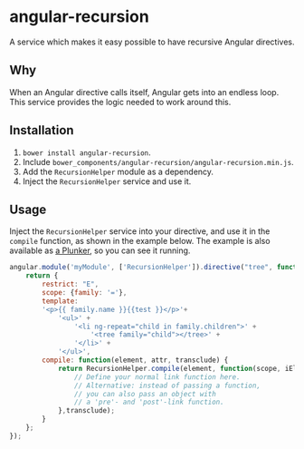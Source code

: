 # angular-recursion

A service which makes it easy possible to have recursive Angular directives.

## Why
When an Angular directive calls itself, Angular gets into an endless loop. This service provides the logic needed to work around this.

## Installation
1. `bower install angular-recursion`.
2. Include `bower_components/angular-recursion/angular-recursion.min.js`.
3. Add the `RecursionHelper` module as a dependency.
4. Inject the `RecursionHelper` service and use it.

## Usage
Inject the `RecursionHelper` service into your directive, and use it in the `compile` function, as shown in the example below. The example is also available as [a Plunker](http://plnkr.co/edit/JAIyolmqPqO9KsynSiZp?p=preview), so you can see it running.

``` javascript
angular.module('myModule', ['RecursionHelper']).directive("tree", function(RecursionHelper) {
    return {
        restrict: "E",
        scope: {family: '='},
        template: 
        '<p>{{ family.name }}{{test }}</p>'+
            '<ul>' + 
                '<li ng-repeat="child in family.children">' + 
                    '<tree family="child"></tree>' +
                '</li>' +
            '</ul>',
        compile: function(element, attr, transclude) {
            return RecursionHelper.compile(element, function(scope, iElement, iAttrs, controller, transcludeFn){
                // Define your normal link function here.
                // Alternative: instead of passing a function,
                // you can also pass an object with 
                // a 'pre'- and 'post'-link function.
            },transclude);
        }
    };
});
```
